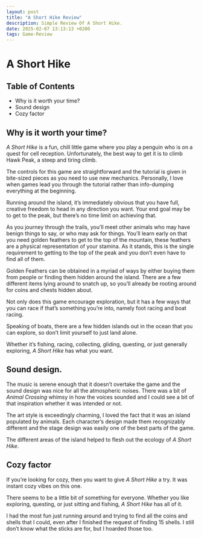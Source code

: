 ```yaml
---
layout: post
title: "A Short Hike Review"
description: Simple Review Of A Short Hike.
date: 2025-02-07 13:13:13 +0200
tags: Game-Review
---
```


# A Short Hike

## Table of Contents
* Why is it worth your time?
* Sound design
* Cozy factor

## Why is it worth your time?

_A Short Hike_ is a fun, chill little game where you play a penguin who is on a quest for cell reception. Unfortunately, the best way to get it is to climb Hawk Peak, a steep and tiring climb.  
  
The controls for this game are straightforward and the tutorial is given in bite-sized pieces as you need to use new mechanics. Personally, I love when games lead you through the tutorial rather than info-dumping everything at the beginning.  
  
Running around the island, it’s immediately obvious that you have full, creative freedom to head in any direction you want. Your end goal may be to get to the peak, but there’s no time limit on achieving that.  
  
As you journey through the trails, you’ll meet other animals who may have benign things to say, or who may ask for things. You’ll learn early on that you need golden feathers to get to the top of the mountain, these feathers are a physical representation of your stamina. As it stands, this is the single requirement to getting to the top of the peak and you don’t even have to find all of them.  
  
Golden Feathers can be obtained in a myriad of ways by either buying them from people or finding them hidden around the island. There are a few different items lying around to snatch up, so you’ll already be rooting around for coins and chests hidden about.  
  
Not only does this game encourage exploration, but it has a few ways that you can race if that’s something you’re into, namely foot racing and boat racing.  
  
Speaking of boats, there are a few hidden islands out in the ocean that you can explore, so don’t limit yourself to just land alone.  
  
Whether it’s fishing, racing, collecting, gliding, questing, or just generally exploring, _A Short Hike_ has what you want.


## Sound design.

The music is serene enough that it doesn’t overtake the game and the sound design was nice for all the atmospheric noises. There was a bit of _Animal Crossing_ whimsy in how the voices sounded and I could see a bit of that inspiration whether it was intended or not.  
  
The art style is exceedingly charming, I loved the fact that it was an island populated by animals. Each character’s design made them recognizably different and the stage design was easily one of the best parts of the game.  
  
The different areas of the island helped to flesh out the ecology of _A Short Hike_.

## Cozy factor

If you’re looking for cozy, then you want to give _A Short Hike_ a try. It was instant cozy vibes on this one.  
  
There seems to be a little bit of something for everyone. Whether you like exploring, questing, or just sitting and fishing, _A Short Hike_ has all of it.  
  
I had the most fun just running around and trying to find all the coins and shells that I could, even after I finished the request of finding 15 shells. I still don’t know what the sticks are for, but I hoarded those too.
